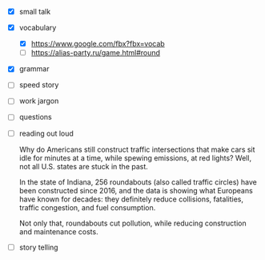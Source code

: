 - [x] small talk
- [x] vocabulary
	- [x] https://www.google.com/fbx?fbx=vocab
	- [ ] https://alias-party.ru/game.html#round
- [x] grammar
- [ ] speed story
- [ ] work jargon
- [ ] questions
- [ ] reading out loud
	
	Why do Americans still construct traffic intersections that make cars sit idle for minutes at a time, while spewing emissions, at red lights? Well, not all U.S. states are stuck in the past.

	In the state of Indiana, 256 roundabouts (also called traffic circles) have been constructed since 2016, and the data is showing what Europeans have known for decades: they definitely reduce collisions, fatalities, traffic congestion, and fuel consumption.

	Not only that, roundabouts cut pollution, while reducing construction and maintenance costs.
- [ ] story telling
